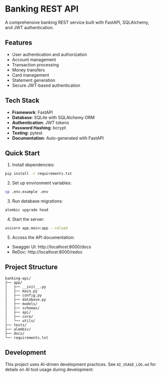 # Banking REST API

A comprehensive banking REST service built with FastAPI, SQLAlchemy, and JWT authentication.

## Features

- User authentication and authorization
- Account management
- Transaction processing
- Money transfers
- Card management
- Statement generation
- Secure JWT-based authentication

## Tech Stack

- **Framework**: FastAPI
- **Database**: SQLite with SQLAlchemy ORM
- **Authentication**: JWT tokens
- **Password Hashing**: bcrypt
- **Testing**: pytest
- **Documentation**: Auto-generated with FastAPI

## Quick Start

1. Install dependencies:
```bash
pip install -r requirements.txt
```

2. Set up environment variables:
```bash
cp .env.example .env
```

3. Run database migrations:
```bash
alembic upgrade head
```

4. Start the server:
```bash
uvicorn app.main:app --reload
```

5. Access the API documentation:
- Swagger UI: http://localhost:8000/docs
- ReDoc: http://localhost:8000/redoc

## Project Structure

```
banking-api/
├── app/
│   ├── __init__.py
│   ├── main.py
│   ├── config.py
│   ├── database.py
│   ├── models/
│   ├── schemas/
│   ├── api/
│   ├── core/
│   └── utils/
├── tests/
├── alembic/
├── docs/
└── requirements.txt
```

## Development

This project uses AI-driven development practices. See `AI_USAGE_LOG.md` for details on AI tool usage during development.
